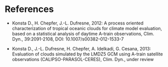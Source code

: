# References #

- Konsta D., H. Chepfer, J.-L. Dufresne, 2012: A process oriented characterization of tropical oceanic clouds for climate model evaluation, based on a statistical analysis of daytime A-train observations, Clim. Dyn., 39:2091-2108, DOI: 10.1007/s00382-012-1533-7

- Konsta D., J.-L. Dufresne, H. Chepfer, A. Idelkadi, G. Cesana, 2013: Evaluation of clouds simulated by the LMDZ5 GCM using A-train satellite observations (CALIPSO-PARASOL-CERES), Clim. Dyn.,  under review